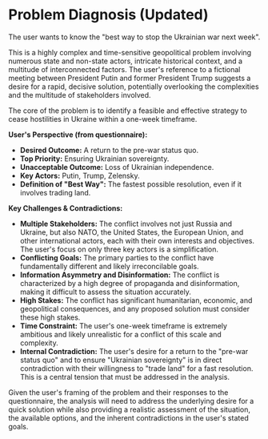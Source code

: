 # Problem Diagnosis (Updated)

The user wants to know the "best way to stop the Ukrainian war next week".

This is a highly complex and time-sensitive geopolitical problem involving numerous state and non-state actors, intricate historical context, and a multitude of interconnected factors. The user's reference to a fictional meeting between President Putin and former President Trump suggests a desire for a rapid, decisive solution, potentially overlooking the complexities and the multitude of stakeholders involved.

The core of the problem is to identify a feasible and effective strategy to cease hostilities in Ukraine within a one-week timeframe.

**User's Perspective (from questionnaire):**

*   **Desired Outcome:** A return to the pre-war status quo.
*   **Top Priority:** Ensuring Ukrainian sovereignty.
*   **Unacceptable Outcome:** Loss of Ukrainian independence.
*   **Key Actors:** Putin, Trump, Zelensky.
*   **Definition of "Best Way":** The fastest possible resolution, even if it involves trading land.

**Key Challenges & Contradictions:**

*   **Multiple Stakeholders:** The conflict involves not just Russia and Ukraine, but also NATO, the United States, the European Union, and other international actors, each with their own interests and objectives. The user's focus on only three key actors is a simplification.
*   **Conflicting Goals:** The primary parties to the conflict have fundamentally different and likely irreconcilable goals.
*   **Information Asymmetry and Disinformation:** The conflict is characterized by a high degree of propaganda and disinformation, making it difficult to assess the situation accurately.
*   **High Stakes:** The conflict has significant humanitarian, economic, and geopolitical consequences, and any proposed solution must consider these high stakes.
*   **Time Constraint:** The user's one-week timeframe is extremely ambitious and likely unrealistic for a conflict of this scale and complexity.
*   **Internal Contradiction:** The user's desire for a return to the "pre-war status quo" and to ensure "Ukrainian sovereignty" is in direct contradiction with their willingness to "trade land" for a fast resolution. This is a central tension that must be addressed in the analysis.

Given the user's framing of the problem and their responses to the questionnaire, the analysis will need to address the underlying desire for a quick solution while also providing a realistic assessment of the situation, the available options, and the inherent contradictions in the user's stated goals.